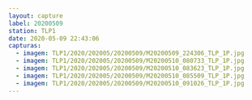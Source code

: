 ```yaml
---
layout: capture
label: 20200509
station: TLP1
date: 2020-05-09 22:43:06
capturas:
  - imagem: TLP1/2020/202005/20200509/M20200509_224306_TLP_1P.jpg
  - imagem: TLP1/2020/202005/20200509/M20200510_080733_TLP_1P.jpg
  - imagem: TLP1/2020/202005/20200509/M20200510_083623_TLP_1P.jpg
  - imagem: TLP1/2020/202005/20200509/M20200510_085509_TLP_1P.jpg
  - imagem: TLP1/2020/202005/20200509/M20200510_091026_TLP_1P.jpg
---
```

